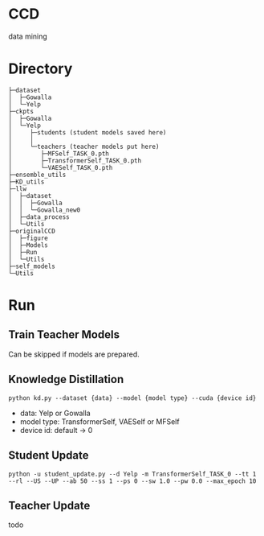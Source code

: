 # CCD
data mining

# Directory

```
├─dataset
│  ├─Gowalla
│  └─Yelp
├─ckpts
│  ├─Gowalla
│  └─Yelp
│     ├─students (student models saved here)
│     │  
│     └─teachers (teacher models put here)
│        ├─MFSelf_TASK_0.pth
│        ├─TransformerSelf_TASK_0.pth
│        └─VAESelf_TASK_0.pth
├─ensemble_utils
├─KD_utils
├─llw
│  ├─dataset
│  │  ├─Gowalla
│  │  └─Gowalla_new0
│  ├─data_process
│  └─Utils
├─originalCCD
│  ├─figure
│  ├─Models
│  ├─Run
│  └─Utils
├─self_models
└─Utils
```

# Run
## Train Teacher Models

Can be skipped if models are prepared.

## Knowledge Distillation

`python kd.py --dataset {data} --model {model type} --cuda {device id}`

- data: Yelp or Gowalla
- model type: TransformerSelf, VAESelf or MFSelf
- device id: default -> 0

## Student Update

`python -u student_update.py --d Yelp -m TransformerSelf_TASK_0 --tt 1 --rl --US --UP --ab 50 --ss 1 --ps 0 --sw 1.0 --pw 0.0 --max_epoch 10`

## Teacher Update

todo
